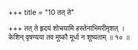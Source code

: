 +++
title = "10 तत् ते"

+++
तत् ते हृदयं शोचयामि हस्तेनाभिमरीमृशत् ।  
केशिन् वृषण्यया तव मुष्कौ मूर्धा न शुष्यताम् ॥ १० ॥